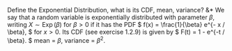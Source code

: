 Define the Exponential Distribution, what is its CDF, mean, variance?
&*
We say that a random variable is exponentially distributed with parameter $\beta$, writing $X \sim \operatorname{Exp}(\beta)$ for $\beta > 0$ if it has the PDF
$
f(x) = \frac{1}{\beta} e^{- x / \beta},
$
for $x > 0$. Its CDF (see exercise 1.2.9) is given by
$
F(t) = 1 - e^{-t / \beta}.
$
mean = $\beta$, variance = $\beta^2$.
<!--SR:!2023-05-09,2,150-->